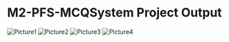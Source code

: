 # M2-PFS-MCQSystem Project Output
![Picture1](https://user-images.githubusercontent.com/124165734/218813792-9100b3e7-3d3e-4821-963c-b315a471511e.png)
![Picture2](https://user-images.githubusercontent.com/124165734/218813809-d781d437-1dc1-49de-bed2-f4525b858e69.png)
![Picture3](https://user-images.githubusercontent.com/124165734/218813851-38407fdb-c43d-4e62-ac14-0dc37557ea2c.png)
![Picture4](https://user-images.githubusercontent.com/124165734/218813866-d12bea04-be36-4154-8fb2-079ea7abc338.png)
